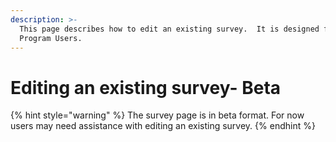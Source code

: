 ```yaml
---
description: >-
  This page describes how to edit an existing survey.  It is designed for
  Program Users.
---
```


# Editing an existing survey- Beta

{% hint style="warning" %}
The survey page is in beta format.  For now users may need assistance with editing an existing survey.
{% endhint %}

